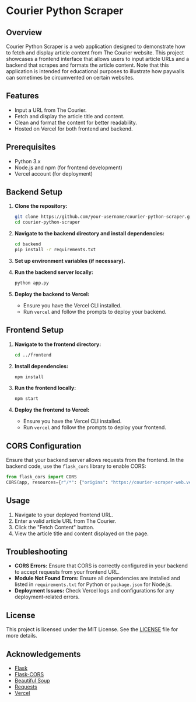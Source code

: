 # Courier Python Scraper

## Overview

Courier Python Scraper is a web application designed to demonstrate how to fetch and display article content from The Courier website. This project showcases a frontend interface that allows users to input article URLs and a backend that scrapes and formats the article content. Note that this application is intended for educational purposes to illustrate how paywalls can sometimes be circumvented on certain websites.

## Features

- Input a URL from The Courier.
- Fetch and display the article title and content.
- Clean and format the content for better readability.
- Hosted on Vercel for both frontend and backend.

## Prerequisites

- Python 3.x
- Node.js and npm (for frontend development)
- Vercel account (for deployment)

## Backend Setup

1. **Clone the repository:**

   ```bash
   git clone https://github.com/your-username/courier-python-scraper.git
   cd courier-python-scraper
   ```

2. **Navigate to the backend directory and install dependencies:**

   ```bash
   cd backend
   pip install -r requirements.txt
   ```

3. **Set up environment variables (if necessary).**

4. **Run the backend server locally:**

   ```bash
   python app.py
   ```

5. **Deploy the backend to Vercel:**

   - Ensure you have the Vercel CLI installed.
   - Run `vercel` and follow the prompts to deploy your backend.

## Frontend Setup

1. **Navigate to the frontend directory:**

   ```bash
   cd ../frontend
   ```

2. **Install dependencies:**

   ```bash
   npm install
   ```

3. **Run the frontend locally:**

   ```bash
   npm start
   ```

4. **Deploy the frontend to Vercel:**

   - Ensure you have the Vercel CLI installed.
   - Run `vercel` and follow the prompts to deploy your frontend.

## CORS Configuration

Ensure that your backend server allows requests from the frontend. In the backend code, use the `flask_cors` library to enable CORS:

```python
from flask_cors import CORS
CORS(app, resources={r"/*": {"origins": "https://courier-scraper-web.vercel.app"}})
```

## Usage

1. Navigate to your deployed frontend URL.
2. Enter a valid article URL from The Courier.
3. Click the "Fetch Content" button.
4. View the article title and content displayed on the page.

## Troubleshooting

- **CORS Errors:** Ensure that CORS is correctly configured in your backend to accept requests from your frontend URL.
- **Module Not Found Errors:** Ensure all dependencies are installed and listed in `requirements.txt` for Python or `package.json` for Node.js.
- **Deployment Issues:** Check Vercel logs and configurations for any deployment-related errors.

## License

This project is licensed under the MIT License. See the [LICENSE](LICENSE) file for more details.

## Acknowledgements

- [Flask](https://flask.palletsprojects.com/en/2.2.x/)
- [Flask-CORS](https://flask-cors.readthedocs.io/en/latest/)
- [Beautiful Soup](https://www.crummy.com/software/BeautifulSoup/)
- [Requests](https://docs.python-requests.org/en/latest/)
- [Vercel](https://vercel.com/)
